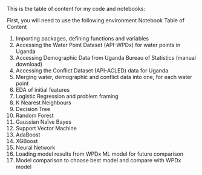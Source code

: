 This is the table of content for my code and notebooks:

First, you will need to use the following environment
Notebook Table of Content
1. Importing packages, defining functions and variables
2. Accessing the Water Point Dataset (API-WPDx) for water points
in Uganda
3. Accessing Demographic Data from Uganda Bureau of Statistics
(manual download)
4. Accessing the Conflict Dataset (API-ACLED) data for Uganda
5. Merging water, demographic and conflict data into one, for each
water point
6. EDA of initial features
7. Logistic Regression and problem framing
8. K Nearest Neighbours
9. Decision Tree
10. Random Forest
11. Gaussian Naïve Bayes
12. Support Vector Machine
13. AdaBoost
14. XGBoost
15. Neural Network
16. Loading model results from WPDx ML model for future
comparison
17. Model comparison to choose best model and compare with
WPDx model